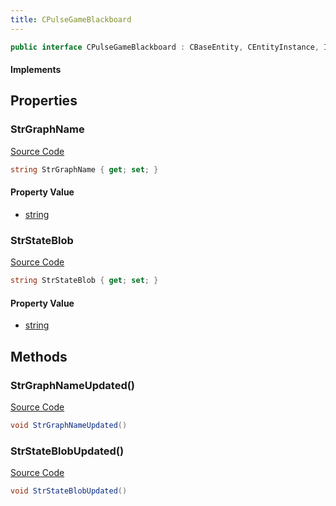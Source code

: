 ```yaml
---
title: CPulseGameBlackboard
---
```


```csharp
public interface CPulseGameBlackboard : CBaseEntity, CEntityInstance, ISchemaClass<CEntityInstance>, ISchemaClass<CBaseEntity>, ISchemaClass<CPulseGameBlackboard>, ISchemaField, ISchemaClass, INativeHandle
```

#### Implements

## Properties

### StrGraphName

[Source Code](https://github.com/swiftly-solution/swiftlys2/blob/main/managed/src/SwiftlyS2.Generated/Schemas/Interfaces/CPulseGameBlackboard.cs#L17)

```csharp
string StrGraphName { get; set; }
```

#### Property Value

- [string](https://learn.microsoft.com/dotnet/api/system.string)

### StrStateBlob

[Source Code](https://github.com/swiftly-solution/swiftlys2/blob/main/managed/src/SwiftlyS2.Generated/Schemas/Interfaces/CPulseGameBlackboard.cs#L19)

```csharp
string StrStateBlob { get; set; }
```

#### Property Value

- [string](https://learn.microsoft.com/dotnet/api/system.string)

## Methods

### StrGraphNameUpdated()

[Source Code](https://github.com/swiftly-solution/swiftlys2/blob/main/managed/src/SwiftlyS2.Generated/Schemas/Interfaces/CPulseGameBlackboard.cs#L21)

```csharp
void StrGraphNameUpdated()
```

### StrStateBlobUpdated()

[Source Code](https://github.com/swiftly-solution/swiftlys2/blob/main/managed/src/SwiftlyS2.Generated/Schemas/Interfaces/CPulseGameBlackboard.cs#L22)

```csharp
void StrStateBlobUpdated()
```

